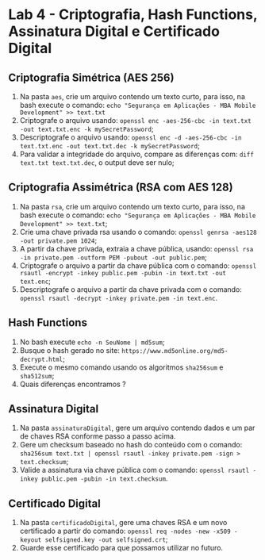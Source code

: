 # Lab 4 - Criptografia, Hash Functions, Assinatura Digital e Certificado Digital


## Criptografia Simétrica (AES 256)
1. Na pasta `aes`, crie um arquivo contendo um texto curto, para isso, na bash execute o comando: `echo "Segurança em Aplicações - MBA Mobile Development" >> text.txt`
2. Criptografe o arquivo usando: `openssl enc -aes-256-cbc -in text.txt -out text.txt.enc -k mySecretPassword`;
3. Descriptografe o arquivo usando: `openssl enc -d -aes-256-cbc -in text.txt.enc -out text.txt.dec -k mySecretPassword`;
4. Para validar a integridade do arquivo, compare as diferenças com: `diff text.txt text.txt.dec`, o output deve ser nulo;

## Criptografia Assimétrica (RSA com AES 128)

1. Na pasta `rsa`, crie um arquivo contendo um texto curto, para isso, na bash execute o comando: `echo "Segurança em Aplicações - MBA Mobile Development" >> text.txt`;
2. Crie uma chave privada rsa usando o comando: `openssl genrsa -aes128 -out private.pem 1024`;
3. A partir da chave privada, extraia a chave pública, usando: `openssl rsa -in private.pem -outform PEM -pubout -out public.pem`;
4. Criptografe o arquivo a partir da chave pública com o comando: `openssl rsautl -encrypt -inkey public.pem -pubin -in text.txt -out text.enc`;
5. Descriptografe o arquivo a partir da chave privada com o comando: `openssl rsautl -decrypt -inkey private.pem -in text.enc`.

## Hash Functions

1. No bash execute `echo -n SeuNome | md5sum`;
2. Busque o hash gerado no site: `https://www.md5online.org/md5-decrypt.html`;
3. Execute o mesmo comando usando os algoritmos `sha256sum` e `sha512sum`;
4. Quais diferenças encontramos ?

## Assinatura Digital

1. Na pasta `assinaturaDigital`, gere um arquivo contendo dados e um par de chaves RSA conforme passo a passo acima.
2. Gere um checksum baseado no hash do conteúdo com o comando: `sha256sum text.txt | openssl rsautl -inkey private.pem -sign > text.checksum`;
3. Valide a assinatura via chave pública com o comando: `openssl rsautl -inkey public.pem -pubin -in text.checksum`.


## Certificado Digital

1. Na pasta `certificadoDigital`, gere uma chaves RSA e um novo certificado a partir do comando: `openssl req -nodes -new -x509 -keyout selfsigned.key -out selfsigned.crt`;
2. Guarde esse certificado para que possamos utilizar no futuro.
